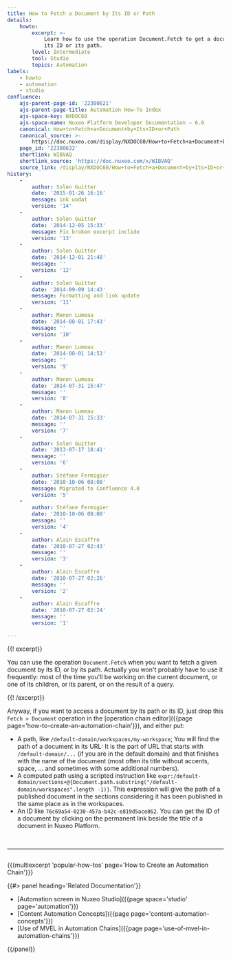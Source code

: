 ```yaml
---
title: How to Fetch a Document by Its ID or Path
details:
    howto:
        excerpt: >-
            Learn how to use the operation Document.Fetch to get a document by
            its ID or its path.
        level: Intermediate
        tool: Studio
        topics: Automation
labels:
    - howto
    - automation
    - studio
confluence:
    ajs-parent-page-id: '22380621'
    ajs-parent-page-title: Automation How-To Index
    ajs-space-key: NXDOC60
    ajs-space-name: Nuxeo Platform Developer Documentation — 6.0
    canonical: How+to+Fetch+a+Document+by+Its+ID+or+Path
    canonical_source: >-
        https://doc.nuxeo.com/display/NXDOC60/How+to+Fetch+a+Document+by+Its+ID+or+Path
    page_id: '22380632'
    shortlink: WIBVAQ
    shortlink_source: 'https://doc.nuxeo.com/x/WIBVAQ'
    source_link: /display/NXDOC60/How+to+Fetch+a+Document+by+Its+ID+or+Path
history:
    - 
        author: Solen Guitter
        date: '2015-01-26 16:16'
        message: ink uodat
        version: '14'
    - 
        author: Solen Guitter
        date: '2014-12-05 15:33'
        message: Fix broken excerpt inclide
        version: '13'
    - 
        author: Solen Guitter
        date: '2014-12-01 21:48'
        message: ''
        version: '12'
    - 
        author: Solen Guitter
        date: '2014-09-09 14:43'
        message: Formatting and link update
        version: '11'
    - 
        author: Manon Lumeau
        date: '2014-08-01 17:43'
        message: ''
        version: '10'
    - 
        author: Manon Lumeau
        date: '2014-08-01 14:53'
        message: ''
        version: '9'
    - 
        author: Manon Lumeau
        date: '2014-07-31 15:47'
        message: ''
        version: '8'
    - 
        author: Manon Lumeau
        date: '2014-07-31 15:33'
        message: ''
        version: '7'
    - 
        author: Solen Guitter
        date: '2013-07-17 18:41'
        message: ''
        version: '6'
    - 
        author: Stéfane Fermigier
        date: '2010-10-06 08:08'
        message: Migrated to Confluence 4.0
        version: '5'
    - 
        author: Stéfane Fermigier
        date: '2010-10-06 08:08'
        message: ''
        version: '4'
    - 
        author: Alain Escaffre
        date: '2010-07-27 02:43'
        message: ''
        version: '3'
    - 
        author: Alain Escaffre
        date: '2010-07-27 02:26'
        message: ''
        version: '2'
    - 
        author: Alain Escaffre
        date: '2010-07-27 02:24'
        message: ''
        version: '1'

---
```

{{! excerpt}}

You can use the operation&nbsp;`Document.Fetch` when you want to fetch a given document by its ID, or by its path. Actually you won't probably have to use it frequently: most of the time you'll be working on the current document, or one of its children, or its parent, or on the result of a query.

{{! /excerpt}}

Anyway, if you want to access a document by its path or its ID, just drop this `Fetch > Document` operation in the [operation chain editor]({{page page='how-to-create-an-automation-chain'}}), and either put:

*   A path, like `/default-domain/workspaces/my-workspace`;
    You will find the path of a document in its URL: It is the part of URL that starts with `/default-domain/...` (if you are in the default domain) and that finishes with the name of the document (most often its title without accents, space, ... and sometimes with some additional numbers).
*   A computed path using a scripted instruction like `expr:/default-domain/sections+@{Document.path.substring("/default-domain/workspaces".length -1)}`.
    This expression will give the path of a published document in the sections considering it has been published in the same place as in the workspaces.
*   An ID like `76c69a54-0230-457a-b42c-e819d5ace862`.
    You can get the ID of a document by clicking on the permanent link beside the title of a document in Nuxeo Platform.

&nbsp;

* * *

<div class="row" data-equalizer data-equalize-on="medium"><div class="column medium-6">

{{{multiexcerpt 'popular-how-tos' page='How to Create an Automation Chain'}}}

</div><div class="column medium-6">{{#> panel heading='Related Documentation'}}

*   [Automation screen in Nuxeo Studio]({{page space='studio' page='automation'}})
*   [Content Automation Concepts]({{page page='content-automation-concepts'}})
*   [Use of MVEL in Automation Chains]({{page page='use-of-mvel-in-automation-chains'}})

{{/panel}}</div></div>